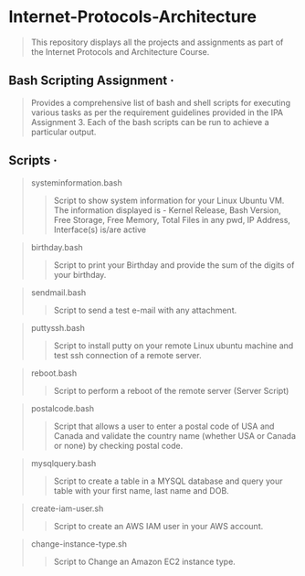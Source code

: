 # Internet-Protocols-Architecture

> This repository displays all the projects and assignments as part of the Internet Protocols and Architecture Course.

## Bash Scripting Assignment &middot;

> Provides a comprehensive list of bash and shell scripts for executing various tasks as per the requirement guidelines provided in the IPA Assignment 3. Each of the bash scripts can be run to achieve a particular output.

## Scripts &middot;

> systeminformation.bash
>> Script to show system information for your Linux Ubuntu VM. The information displayed is - Kernel Release, Bash Version, Free Storage, Free Memory, Total Files in any pwd, IP Address, Interface(s) is/are active

> birthday.bash
>> Script to print your Birthday and provide the sum of the digits of your birthday.

> sendmail.bash
>> Script to send a test e-mail with any attachment.

> puttyssh.bash
>> Script to install putty on your remote Linux ubuntu machine and test ssh connection of a remote server.

> reboot.bash
>> Script to perform a reboot of the remote server (Server Script)

> postalcode.bash
>> Script that allows a user to enter a postal code of USA and Canada and validate the country name (whether USA or Canada or none) by checking postal code.

> mysqlquery.bash
>> Script to create a table in a MYSQL database and query your table with your first name, last name and DOB.

> create-iam-user.sh
>> Script to create an AWS IAM user in your AWS account. 

> change-instance-type.sh
>> Script to Change an Amazon EC2 instance type.


